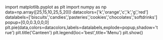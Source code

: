 import matplotlib.pyplot as plt
import numpy as np
data=np.array([25,15,10,25,5,20])
datacolors=['k','orange','c','k','g','red']
datalabels=['biscuits','candies','pasteries','cookies','chocolates','softdrinks']
popup=[0,0,0.3,0,0,0]
plt.pie(data,colors=datacolors,labels=datalabels,explode=popup,shadow='true')
plt.title('Canteen')
plt.legend(loc='best',title='Menu')
plt.show()
